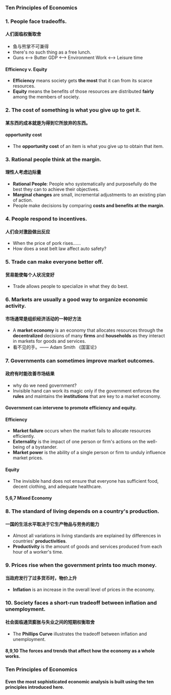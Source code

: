 ### Ten Principles of Economics
> 
### 1. People face tradeoffs.
####  人们面临权衡取舍
- 鱼与熊掌不可兼得
- there's no such thing as a free lunch.
- Guns <——> Butter   GDP <——> Environment   Work <——> Leisure time
#### Efficiency v. Equity
- **Efficiency** means society gets **the most** that it can from its scarce resources.
- **Equity** means the benefits of those resources are distributed **fairly** among the members of society.
### 2. The cost of something is what you give up to get it.
#### 某东西的成本就是为得到它所放弃的东西。
#### opportunity cost
- The **opportunity cost** of an item is what you give up to obtain that item.
### 3. Rational people think at the margin.
#### 理性人考虑边际量
- **Rational People**: People who systematically and purposefully do the best they can to achieve their objectives.
- **Marginal changes** are small, incremental adjustments to an existing plan of action.
- People make decisions by comparing **costs and benefits at the margin**.
### 4. People respond to incentives.
#### 人们会对激励做出反应
- When the price of pork rises......
- How does a seat belt law affect auto safety?
### 5. Trade can make everyone better off.
#### 贸易能使每个人状况变好
- Trade allows people to specialize in what they do best.
### 6. Markets are usually a good way to organize economic activity.
#### 市场通常是组织经济活动的一种好方法
- A **market economy** is an economy that allocates resources through the **decentralized** decisions of many **firms** and **households** as they interact in markets for goods and services.
- 看不见的手。—— Adam Smith 《国富论》
### 7. Governments can sometimes improve market outcomes.
#### 政府有时能改善市场结果
- why do we need government?
- Invisible hand can work its magic only if the government enforces the **rules** and maintains the **institutions** that are key to a market economy.
#### Government can intervene to promote **efficiency** and **equity**.
#### Efficiency
- **Market failure** occurs when the market fails to allocate resources efficiently.
- **Externality** is the impact of one person or firm's actions on the well-being of a bystander.
- **Market power** is the ability of a single person or firm to unduly influence market prices.
#### Equity
- The invisible hand does not ensure that everyone has sufficient food, decent clothing, and adequate healthcare.
#### 5,6,7  Mixed Economy
### 8. The standard of living depends on a country's production.
#### 一国的生活水平取决于它生产物品与劳务的能力
- Almost all variations in living standards are explained by differences in countries' **productivities**.
- **Productivity** is the amount of goods and services produced from each hour of a worker's time.
### 9. Prices rise when the government prints too much money.
#### 当政府发行了过多货币时，物价上升
- **Inflation** is an increase in the overall level of prices in the economy.
### 10. Society faces a short-run tradeoff between inflation and unemployment.
#### 社会面临通货膨胀与失业之间的短期权衡取舍
- The **Phillips Curve** illustrates the tradeoff between inflation and unemployment.
#### 8,9,10 The forces and trends that affect how the economy as a whole works.
### Ten Principles of Economics
#### Even the most sophisticated economic analysis is built using the ten principles introduced here.
